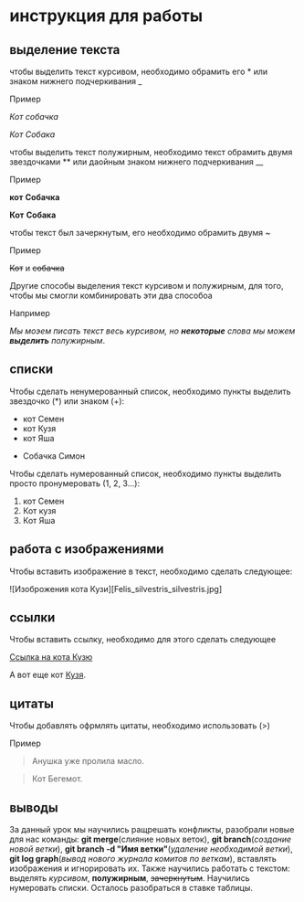 # инструкция для работы

## выделение текста 

чтобы выделить текст курсивом, необходимо обрамить его * или знаком нижнего подчеркивания _

Пример 

*Кот* *собачка*

_Кот_ _Собака_

чтобы выделить текст полужирным, необходимо текст обрамить двумя звездочками ** или даойным знаком нижнего подчеркивания __

Пример 

**кот** **Собачка**

__Кот__ __Собака__

чтобы текст был зачеркнутым, его необходимо обрамить двумя  ~

Пример 

~~Кот~~ и ~~cобачка~~

Другие способы выделения текст курсивом и полужирным, для того, чтобы мы смогли комбинировать эти два способоа

Например 
 
_Мы моэем писать текст весь курсивом, но **некоторые** слова мы можем **выделить** полужирным_.
## списки


Чтобы сделать ненумерованный список, необходимо пункты выделить звездочко (*) или знаком (+):

* кот Семен
* кот Кузя
* кот Яша
+ Собачка Симон

Чтобы сделать нумерованный список, необходимо пункты выделить просто пронумеровать (1, 2, 3...):

1. кот Семен
2. Кот кузя
3. Кот Яша

## работа с изображениями

Чтобы вставить изображение в текст, необходимо сделать следующее:

![Изоброжения кота Кузи][Felis_silvestris_silvestris.jpg]

## ссылки

Чтобы вставить ссылку, необходимо для этого сделать следующее 

[Ссылка на кота Кузю](https://ru.wikipedia.org/wiki/%D0%9B%D0%B5%D1%81%D0%BD%D0%BE%D0%B9_%D0%BA%D0%BE%D1%82#/media/%D0%A4%D0%B0%D0%B9%D0%BB:Felis_silvestris_silvestris.jpg)

А вот еще кот [Кузя](1).

## цитаты 

Чтобы добавлять офрмлять цитаты, необходимо использовать (>)

Пример 

> Анушка уже пролила масло.

> Кот Бегемот.
## выводы 

За данный урок мы научились ращрешать конфликты, разобрали новые для нас команды: __git merge__(слияние новых веток), __git branch__(_cоздание новой ветки_), __git branch -d "Имя ветки"__(_удаление необходимой ветки_), __git log graph__(_вывод нового журнала комитов по веткам_), вставлять изображения и игнорировать их. Также научились работать с текстом: выделять _курсивом_, **полужирным**, ~~зачеркнутым~~. Научились нумеровать списки. Осталось разобраться в ставке таблицы.